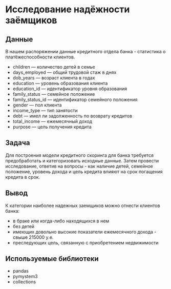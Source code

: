 # Исследование надёжности заёмщиков

## Данные
В нашем распоряжении данные кредитного отдела банка - статистика о платёжеспособности клиентов.

- children — количество детей в семье
- days_employed — общий трудовой стаж в днях
- dob_years — возраст клиента в годах
- education — уровень образования клиента
- education_id — идентификатор уровня образования
- family_status — семейное положение
- family_status_id — идентификатор семейного положения
- gender — пол клиента
- income_type — тип занятости
- debt — имел ли задолженность по возврату кредитов
- total_income — ежемесячный доход
- purpose — цель получения кредита

## Задача
Для построения модели кредитного скоринга для банка требуется предобработать и категоризовать исходные данные. Затем провести исследование, ответив на вопросы - как наличие детей, семейное положение, уровень дохода и цель кредита влияют на срок погащения кредита в срок.

## Вывод
К категории наиболее надежных заемщиков можно отнести клиентов банка:
- в браке или когда-либо находящихся в нем
- без детей
- имеющих довольно высокие показатели ежемесячного дохода - свыше 215000 у.е.
- преследующих цель, связанную с приобретением недвижимости

## Используемые библиотеки
- pandas
- pymystem3
- collections
